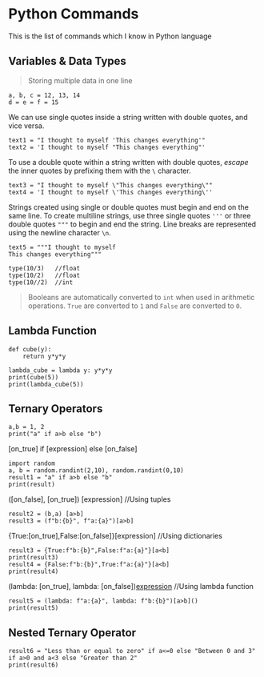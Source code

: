 # Python Commands
This is the list of commands which I know in Python language

## Variables & Data Types

> Storing multiple data in one line
```
a, b, c = 12, 13, 14
d = e = f = 15
```
We can use single quotes inside a string written with double quotes, and vice versa.
```
text1 = "I thought to myself 'This changes everything'"
text2 = 'I thought to myself "This changes everything"'
```
To use a double quote within a string written with double quotes, *escape* the inner quotes by prefixing them with the `\` character.

```
text3 = "I thought to myself \"This changes everything\""
text4 = 'I thought to myself \'This changes everything\''
```

Strings created using single or double quotes must begin and end on the same line. To create multiline strings, use three single quotes `'''` or three double quotes `"""` to begin and end the string. Line breaks are represented using the newline character `\n`.

```
text5 = """I thought to myself
This changes everything"""
```

```
type(10/3)   //float
type(10/2)   //float
type(10//2)  //int
```

> Booleans are automatically converted to `int` when used in arithmetic operations. `True` are converted to `1` and `False` are converted to `0`.
## Lambda Function

```
def cube(y):
    return y*y*y

lambda_cube = lambda y: y*y*y
print(cube(5))
print(lambda_cube(5))
```

## Ternary Operators
```
a,b = 1, 2
print("a" if a>b else "b")
```
[on_true] if [expression] else [on_false]  

```
import random
a, b = random.randint(2,10), random.randint(0,10)
result1 = "a" if a>b else "b"
print(result)
```
([on_false], [on_true]) [expression]  //Using tuples
```
result2 = (b,a) [a>b]
result3 = (f"b:{b}", f"a:{a}")[a>b]
```
{True:[on_true],False:[on_false]}[expression]  //Using dictionaries
```
result3 = {True:f"b:{b}",False:f"a:{a}"}[a<b]
print(result3)
result4 = {False:f"b:{b}",True:f"a:{a}"}[a<b]
print(result4)
```
(lambda: [on_true], lambda: [on_false])[expression]()   //Using lambda function
```
result5 = (lambda: f"a:{a}", lambda: f"b:{b}")[a>b]()
print(result5)
```
## Nested Ternary Operator
```
result6 = "Less than or equal to zero" if a<=0 else "Between 0 and 3" if a>0 and a<3 else "Greater than 2"
print(result6)
```